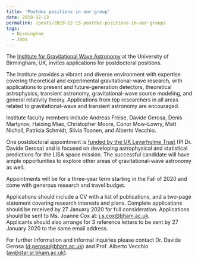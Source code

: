 ```yaml
---
title: 'Postdoc positions in our group'
date: 2019-12-13
permalink: /posts/2019-12-13-postdoc-positions-in-our-groups
tags:
  - Birmingham
  - Jobs
---
```


The [Institute for Gravitational Wave Astronomy](<http://www.sr.bham.ac.uk/gwgroup/people.php>) at the University of Birmingham, UK, invites applications for postdoctoral positions.

The Institute provides a vibrant and diverse environment with expertise covering theoretical and experimental gravitational-wave research, with applications to present and future-generation detectors, theoretical astrophysics, transient astronomy, gravitational-wave source modeling, and general relativity theory. Applications from top researchers in all areas related to gravitational-wave and transient astronomy are encouraged.

Institute faculty members include Andreas Freise, Davide Gerosa, Denis Martynov, Haixing Miao, Christopher Moore, Conor Mow-Lowry, Matt Nicholl, Patricia Schmidt, Silvia Toonen, and Alberto Vecchio.

One postdoctoral appointment is [funded by the UK Leverhulme Trust](https://www.leverhulme.ac.uk/) (PI Dr. Davide Gerosa) and is focused on developing astrophysical and statistical predictions for the LISA space mission. The successful candidate will have ample opportunities to explore other areas of gravitational-wave astronomy as well.

Appointments will be for a three-year term starting in the Fall of 2020 and come with generous research and travel budget.

Applications should include a CV with a list of publications, and a two-page statement covering research interests and plans. Complete applications should be received by 27 January 2020 for full consideration. Applications should be sent to Ms. Joanne Cox at: j.s.cox@bham.ac.uk.  
Applicants should also arrange for 3 reference letters to be sent by 27 January 2020 to the same email address.

For further information and informal inquiries please contact Dr. Davide Gerosa (d.gerosa@bham.ac.uk) and Prof. Alberto Vecchio (av@star.sr.bham.ac.uk).

